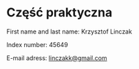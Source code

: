 # Część praktyczna

First name and last name: Krzysztof Linczak

Index number: 45649

E-mail adress: linczakk@gmail.com
